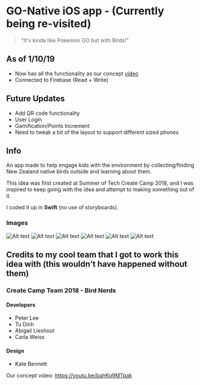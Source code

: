 # GO-Native iOS app - (Currently being re-visited)  
> "It's kinda like Pokemon GO but with Birds!"

## As of 1/10/19

- Now has all the functionality as our concept [video](https://youtu.be/bahKq9MTpak)
- Connected to Firebase (Read + Write)

## Future Updates

- Add QR code functionality
- User Login
- Gamification/Points Increment
- Need to tweak a bit of the layout to support different sized phones

## Info

An app made to help engage kids with the environment by collecting/finding New Zealand native birds outside and learning about them.  

This idea was first created at Summer of Tech Create Camp 2018, and I was inspired to keep going with the idea and attempt to making something out of it.

I coded it up in **Swift** (no use of storyboards).

### Images
![Alt text](Screenshots/homeScreen.png)
![Alt text](Screenshots/cameraRoll.png)
![Alt text](Screenshots/imageSelect.png)
![Alt text](Screenshots/birdCollected.png)
![Alt text](Screenshots/birdInfo.png)
![Alt text](Screenshots/finalTree.png)  

## Credits to my cool team that I got to work this idea with (this wouldn't have happened without them)

### Create Camp Team 2018 - Bird Nerds

#### Developers
* Peter Lee
* Tu Dinh
* Abigail Lieshout
* Carla Weiss

#### Design
* Kate Bennett

Our concept video: https://youtu.be/bahKq9MTpak
